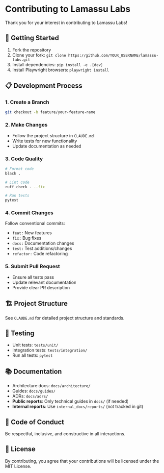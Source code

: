 # Contributing to Lamassu Labs

Thank you for your interest in contributing to Lamassu Labs!

## 🚀 Getting Started

1. Fork the repository
2. Clone your fork: `git clone https://github.com/YOUR_USERNAME/lamassu-labs.git`
3. Install dependencies: `pip install -e .[dev]`
4. Install Playwright browsers: `playwright install`

## 📋 Development Process

### 1. Create a Branch
```bash
git checkout -b feature/your-feature-name
```

### 2. Make Changes
- Follow the project structure in `CLAUDE.md`
- Write tests for new functionality
- Update documentation as needed

### 3. Code Quality
```bash
# Format code
black .

# Lint code
ruff check . --fix

# Run tests
pytest
```

### 4. Commit Changes
Follow conventional commits:
- `feat:` New features
- `fix:` Bug fixes
- `docs:` Documentation changes
- `test:` Test additions/changes
- `refactor:` Code refactoring

### 5. Submit Pull Request
- Ensure all tests pass
- Update relevant documentation
- Provide clear PR description

## 🏗️ Project Structure

See `CLAUDE.md` for detailed project structure and standards.

## 🧪 Testing

- Unit tests: `tests/unit/`
- Integration tests: `tests/integration/`
- Run all tests: `pytest`

## 📚 Documentation

- Architecture docs: `docs/architecture/`
- Guides: `docs/guides/`
- ADRs: `docs/adrs/`
- **Public reports**: Only technical guides in `docs/` (if needed)
- **Internal reports**: Use `internal_docs/reports/` (not tracked in git)

## 🤝 Code of Conduct

Be respectful, inclusive, and constructive in all interactions.

## 📄 License

By contributing, you agree that your contributions will be licensed under the MIT License.